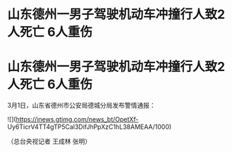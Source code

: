# 山东德州一男子驾驶机动车冲撞行人致2人死亡 6人重伤

# 山东德州一男子驾驶机动车冲撞行人致2人死亡 6人重伤

3月1日，山东省德州市公安局德城分局发布警情通报：

![](https://inews.gtimg.com/news_bt/OpetXf-
Uy6TicrV4TT4gTP5Cal3DifJhPpXzC1hL38AMEAA/1000)

（总台央视记者 王成林 张明）

